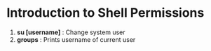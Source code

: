 # Introduction to Shell Permissions
  1. **su [username]** : Change system user
  2. **groups** : Prints username of current user
